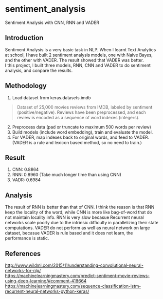 # sentiment_analysis
Sentiment Analysis with CNN, RNN and VADER

## Introduction

Sentiment Analysis is a very basic task in NLP. When I learnt Text Analytics at school, I have built 2 sentiment analysis models, one with Naive Bayes, and the other with VADER. The result showed that VADER was better. </br>
I this project, I built three models, RNN, CNN and VADER to do sentiment analysis, and conpare the results.

## Methodology

1. Load dataset from keras.datasets.imdb
> Dataset of 25,000 movies reviews from IMDB, labeled by sentiment (positive/negative). Reviews have been preprocessed, and each review is encoded as a sequence of word indexes (integers). 
2. Preprocess data (pad or truncate to maximum 500 words per review)
3. Build models (include word embedding), train and evaluate the model.
4. For VADER, map indexes back to original words, and feed to VADER. (VADER is a rule and lexicon based method, so no need to train.)

## Result
1. CNN: 0.8864 
2. RNN: 0.8960 (Take much longer time than using CNN)
3. VADR: 0.6984

## Analysis
The result of RNN is better than that of CNN. I think the reason is that RNN keep the locality of the word, while CNN is more like bag-of-word that do not maintain locality info. RNN is very slow becasue Recurrent neural networks scale poorly due to the intrinsic difficulty in parallelizing their state computations. VADER do not perform as well as neural network on large dataset, becasue VADER is rule based and it does not learn, the performance is static. 

## References
http://www.wildml.com/2015/11/understanding-convolutional-neural-networks-for-nlp/ </br>
https://machinelearningmastery.com/predict-sentiment-movie-reviews-using-deep-learning/#comment-418664 </br>
https://machinelearningmastery.com/sequence-classification-lstm-recurrent-neural-networks-python-keras/
